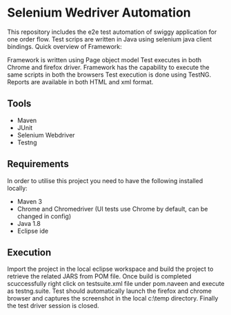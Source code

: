 # Selenium Wedriver Automation
This repository includes the e2e test automation of swiggy application for one order flow. Test scrips are written in Java using selenium java client bindings.
Quick overview of Framework:

Framework is written using Page object model
Test executes in both Chrome and firefox driver. Framework has the capability to execute the same scripts in both the browsers
Test execution is done using TestNG. Reports are available in both HTML and xml format.

## Tools
* Maven
* JUnit
* Selenium Webdriver
* Testng

## Requirements

In order to utilise this project you need to have the following installed locally:

* Maven 3
* Chrome and Chromedriver (UI tests use Chrome by default, can be changed in config)
* Java 1.8
* Eclipse ide

## Execution

Import the project in the local eclipse workspace and build the project to retrieve the related JARS from POM file. Once build is completed scuccessfully right click on testsuite.xml file under pom.naveen and execute as testng.suite.
 Test should automatically launch the firefox and chrome browser and captures the screenshot in the local c:\\temp directory. Finally the test driver session is closed.




